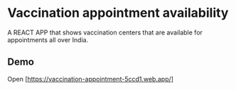 # Vaccination appointment availability

A REACT APP that shows vaccination centers that are available for appointments all over India.

## Demo

Open [https://vaccination-appointment-5ccd1.web.app/]